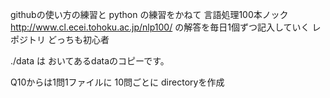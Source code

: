 githubの使い方の練習と python の練習をかねて
言語処理100本ノック
http://www.cl.ecei.tohoku.ac.jp/nlp100/
の解答を毎日1個ずつ記入していく レポジトリ
どっちも初心者

./data は おいてあるdataのコピーです。

Q10からは1問1ファイルに 10問ごとに directoryを作成

